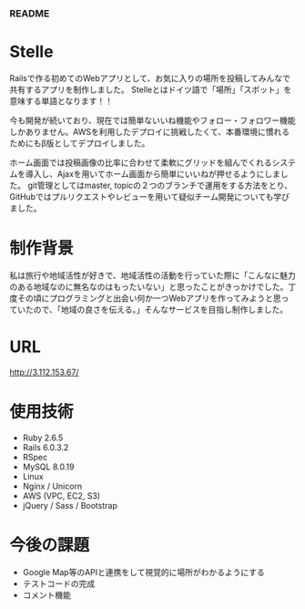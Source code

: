 ### README　

# Stelle
Railsで作る初めてのWebアプリとして、お気に入りの場所を投稿してみんなで共有するアプリを制作しました。
Stelleとはドイツ語で「場所」「スポット」を意味する単語となります！！

今も開発が続いており、現在では簡単ないいね機能やフォロー・フォロワー機能しかありません。AWSを利用したデプロイに挑戦したくて、本番環境に慣れるためにもβ版としてデプロイしました。

ホーム画面では投稿画像の比率に合わせて柔軟にグリッドを組んでくれるシステムを導入し、Ajaxを用いてホーム画面から簡単にいいねが押せるようにしました。
git管理としてはmaster, topicの２つのブランチで運用をする方法をとり、GitHubではプルリクエストやレビューを用いて疑似チーム開発についても学びました。

# 制作背景
私は旅行や地域活性が好きで、地域活性の活動を行っていた際に「こんなに魅力のある地域なのに無名なのはもったいない」と思ったことがきっかけでした。丁度その頃にプログラミングと出会い何か一つWebアプリを作ってみようと思っていたので、「地域の良さを伝える。」そんなサービスを目指し制作しました。

# URL
http://3.112.153.67/

# 使用技術
- Ruby 2.6.5
- Rails 6.0.3.2
- RSpec
- MySQL 8.0.19
- Linux
- Nginx / Unicorn
- AWS (VPC, EC2, S3)
- jQuery / Sass / Bootstrap

# 今後の課題
- Google Map等のAPIと連携をして視覚的に場所がわかるようにする
- テストコードの完成
- コメント機能
